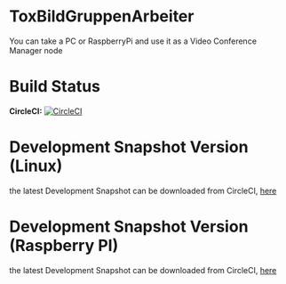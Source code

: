 # ToxBildGruppenArbeiter

You can take a PC or RaspberryPi and use it as a Video Conference Manager node

Build Status
=
**CircleCI:** [![CircleCI](https://circleci.com/gh/zoff99/ToxBildGruppenArbeiter/tree/master.png?style=badge)](https://circleci.com/gh/zoff99/ToxBildGruppenArbeiter)


Development Snapshot Version (Linux)
=
the latest Development Snapshot can be downloaded from CircleCI, [here](https://circleci.com/api/v1/project/zoff99/ToxBildGruppenArbeiter/latest/artifacts/0/$CIRCLE_ARTIFACTS/ubuntu_14_04_binaries/bild_gruppen_arbeiter_static?filter=successful&branch=master)

Development Snapshot Version (Raspberry PI)
=
the latest Development Snapshot can be downloaded from CircleCI, [here](https://circleci.com/api/v1/project/zoff99/ToxBildGruppenArbeiter/latest/artifacts/0/$CIRCLE_ARTIFACTS/RASPI/bild_gruppen_arbeiter_static?filter=successful&branch=master)

